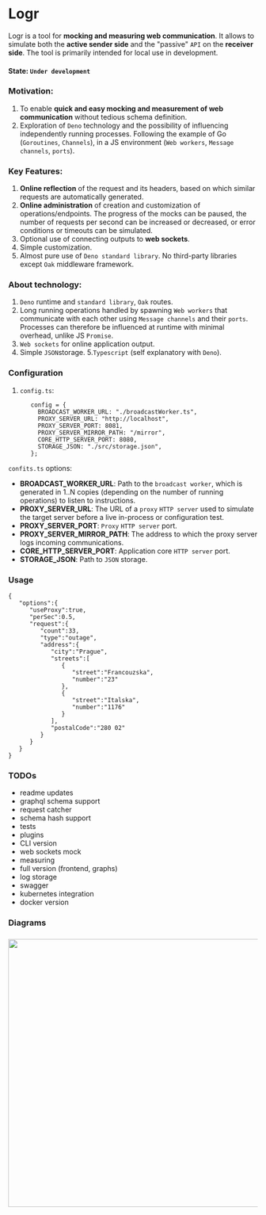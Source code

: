 # Logr 

Logr is a tool for **mocking and measuring web communication**. It allows to simulate both the **active sender side** and the "passive" `API` on the **receiver side**. The tool is primarily intended for local use in development.

#### State: `Under development`

### Motivation:
1. To enable **quick and easy mocking and measurement of web communication** without tedious schema definition. 
2. Exploration of `Deno` technology and the possibility of influencing independently running processes. Following the example of Go (`Goroutines`, `Channels`), in a JS environment (`Web workers`, `Message channels`, `ports`).

### Key Features:
1. **Online reflection** of the request and its headers, based on which similar requests are automatically generated.
2. **Online administration** of creation and customization of operations/endpoints. 
   The progress of the mocks can be paused, the number of requests per second can be increased or decreased, or error conditions or timeouts can be simulated.
3. Optional use of connecting outputs to **web sockets**.
4. Simple customization.
5. Almost pure use of `Deno standard library`. No third-party libraries except `Oak` middleware framework.


###  About technology:
1. `Deno` runtime and `standard library`, `Oak` routes.
2. Long running operations handled by spawning `Web workers` that communicate with each other using `Message channels` and their `ports`. Processes can therefore be influenced at runtime with minimal overhead, unlike JS `Promise`.
3. `Web sockets` for online application output.
4. Simple `JSON`storage.
5.`Typescript` (self explanatory with `Deno`).

### Configuration

1. `config.ts`:

   ```
      config = {
        BROADCAST_WORKER_URL: "./broadcastWorker.ts",
        PROXY_SERVER_URL: "http://localhost",
        PROXY_SERVER_PORT: 8081,
        PROXY_SERVER_MIRROR_PATH: "/mirror",
        CORE_HTTP_SERVER_PORT: 8080,
        STORAGE_JSON: "./src/storage.json",
      };

   ```
`confits.ts` options:

* **BROADCAST_WORKER_URL**: Path to the `broadcast worker`, which is generated in 1..N copies (depending on the number of running operations) to listen to instructions.
* **PROXY_SERVER_URL**: The URL of a `proxy` `HTTP server` used to simulate the target server before a live in-process or configuration test.
* **PROXY_SERVER_PORT**: `Proxy` `HTTP server` port.
* **PROXY_SERVER_MIRROR_PATH**: The address to which the proxy server logs incoming communications.
* **CORE_HTTP_SERVER_PORT**: Application core `HTTP server` port.
* **STORAGE_JSON**: Path to `JSON` storage.


### Usage

```
{
   "options":{
      "useProxy":true,
      "perSec":0.5,
      "request":{
         "count":33,
         "type":"outage",
         "address":{
            "city":"Prague",
            "streets":[
               {
                  "street":"Francouzska",
                  "number":"23"
               },
               {
                  "street":"Italska",
                  "number":"1176"
               }
            ],
            "postalCode":"280 02"
         }
      }
   }
}
```

### TODOs
* readme updates
* graphql schema support
* request catcher
* schema hash support
* tests
* plugins
* CLI version
* web sockets mock
* measuring
* full version (frontend, graphs)
* log storage
* swagger
* kubernetes integration
* docker version

### Diagrams

###

<img align="left" width="771" height="541" src="https://drive.google.com/uc?export=view&id=1cTlSpRI8v1KyhAP1rXwDRVieWE4nxDfI">



